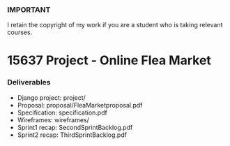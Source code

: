 ### IMPORTANT
I retain the copyright of my work if you are a student who is taking relevant courses.

15637 Project - Online Flea Market
==================================

### Deliverables
  * Django project: project/
  * Proposal: proposal/FleaMarketproposal.pdf
  * Specification: specification.pdf
  * Wireframes: wireframes/
  * Sprint1 recap: SecondSprintBacklog.pdf
  * Sprint2 recap: ThirdSprintBacklog.pdf